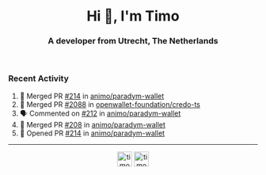 <h1 align="center">Hi 👋, I'm Timo</h1>
<h3 align="center">A developer from Utrecht, The Netherlands</h3>
<br/>
<!-- https://github.com/rahuldkjain/github-profile-readme-generator --!>

<!--  <p align="left"><img src="https://github-readme-stats.vercel.app/api?username=timoglastra&show_icons=true&count_private=true&" alt="timoglastra" /></p> --!>

<!--
Github language stats
<p align="left"><img src="https://github-readme-stats.vercel.app/api/top-langs/?username=timoglastra&layout=compact" alt="timoglastra" /><p>
-->

<!-- Codestats language stats -->
<!-- <p align="left"><img src="https://codestats-readme.vercel.app/api/top-langs/?username=timoglastra&layout=compact&language_count=12" alt="timoglastra" /><p>    --!>
  
<h3>Recent Activity</h3>

<!--START_SECTION:activity-->
1. 🎉 Merged PR [#214](https://github.com/animo/paradym-wallet/pull/214) in [animo/paradym-wallet](https://github.com/animo/paradym-wallet)
2. 🎉 Merged PR [#2088](https://github.com/openwallet-foundation/credo-ts/pull/2088) in [openwallet-foundation/credo-ts](https://github.com/openwallet-foundation/credo-ts)
3. 🗣 Commented on [#212](https://github.com/animo/paradym-wallet/pull/212#issuecomment-2485542373) in [animo/paradym-wallet](https://github.com/animo/paradym-wallet)
4. 🎉 Merged PR [#208](https://github.com/animo/paradym-wallet/pull/208) in [animo/paradym-wallet](https://github.com/animo/paradym-wallet)
5. 💪 Opened PR [#214](https://github.com/animo/paradym-wallet/pull/214) in [animo/paradym-wallet](https://github.com/animo/paradym-wallet)
<!--END_SECTION:activity-->

---

<p align="center">
<a href="https://twitter.com/timoglastra" target="blank"><img align="center" src="https://cdn.jsdelivr.net/npm/simple-icons@3.0.1/icons/twitter.svg" alt="timoglastra" height="30" width="30" /></a>
<a href="https://linkedin.com/in/timoglastra" target="blank"><img align="center" src="https://cdn.jsdelivr.net/npm/simple-icons@3.0.1/icons/linkedin.svg" alt="timoglastra" height="30" width="30" /></a>
</p>



